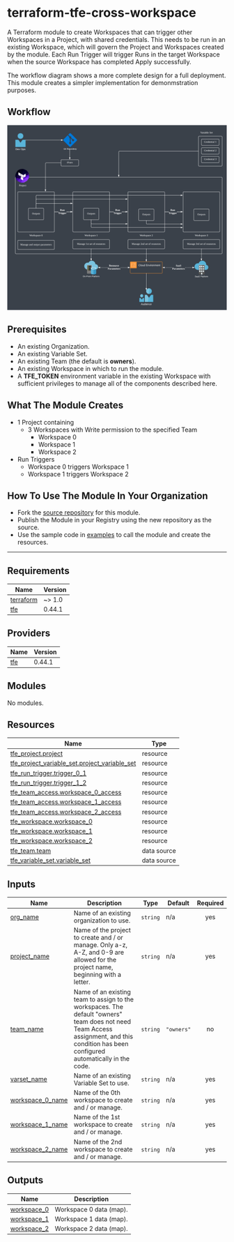 # terraform-tfe-cross-workspace

A Terraform module to create Workspaces that can trigger other Workspaces in a Project, with shared credentials. This needs to be run in an existing Workspace, which will govern the Project and Workspaces created by the module. Each Run Trigger will trigger Runs in the target Workspace when the source Workspace has completed Apply successfully.

The workflow diagram shows a more complete design for a full deployment. This module creates a simpler implementation for demonmstration purposes.

## Workflow

![Full design workflow](https://raw.githubusercontent.com/fer1035/terraform-tfe-cross-workspace/main/images/cross_workspace.png "Full design workflow")

## Prerequisites

- An existing Organization.
- An existing Variable Set.
- An existing Team (the default is **owners**).
- An existing Workspace in which to run the module.
- A **TFE_TOKEN** environment variable in the existing Workspace with sufficient privileges to manage all of the components described here.

## What The Module Creates

- 1 Project containing
    - 3 Workspaces with Write permission to the specified Team
        - Workspace 0
        - Workspace 1
        - Workspace 2
- Run Triggers
    - Workspace 0 triggers Workspace 1
    - Workspace 1 triggers Workspace 2

## How To Use The Module In Your Organization

- Fork the [source repository](https://github.com/fer1035/terraform-tfe-cross-workspace) for this module.
- Publish the Module in your Registry using the new repository as the source.
- Use the sample code in [examples](https://github.com/fer1035/terraform-tfe-cross-workspace/tree/main/images) to call the module and create the resources.

---

## Requirements

| Name | Version |
|------|---------|
| <a name="requirement_terraform"></a> [terraform](#requirement\_terraform) | ~> 1.0 |
| <a name="requirement_tfe"></a> [tfe](#requirement\_tfe) | 0.44.1 |

## Providers

| Name | Version |
|------|---------|
| <a name="provider_tfe"></a> [tfe](#provider\_tfe) | 0.44.1 |

## Modules

No modules.

## Resources

| Name | Type |
|------|------|
| [tfe_project.project](https://registry.terraform.io/providers/hashicorp/tfe/0.44.1/docs/resources/project) | resource |
| [tfe_project_variable_set.project_variable_set](https://registry.terraform.io/providers/hashicorp/tfe/0.44.1/docs/resources/project_variable_set) | resource |
| [tfe_run_trigger.trigger_0_1](https://registry.terraform.io/providers/hashicorp/tfe/0.44.1/docs/resources/run_trigger) | resource |
| [tfe_run_trigger.trigger_1_2](https://registry.terraform.io/providers/hashicorp/tfe/0.44.1/docs/resources/run_trigger) | resource |
| [tfe_team_access.workspace_0_access](https://registry.terraform.io/providers/hashicorp/tfe/0.44.1/docs/resources/team_access) | resource |
| [tfe_team_access.workspace_1_access](https://registry.terraform.io/providers/hashicorp/tfe/0.44.1/docs/resources/team_access) | resource |
| [tfe_team_access.workspace_2_access](https://registry.terraform.io/providers/hashicorp/tfe/0.44.1/docs/resources/team_access) | resource |
| [tfe_workspace.workspace_0](https://registry.terraform.io/providers/hashicorp/tfe/0.44.1/docs/resources/workspace) | resource |
| [tfe_workspace.workspace_1](https://registry.terraform.io/providers/hashicorp/tfe/0.44.1/docs/resources/workspace) | resource |
| [tfe_workspace.workspace_2](https://registry.terraform.io/providers/hashicorp/tfe/0.44.1/docs/resources/workspace) | resource |
| [tfe_team.team](https://registry.terraform.io/providers/hashicorp/tfe/0.44.1/docs/data-sources/team) | data source |
| [tfe_variable_set.variable_set](https://registry.terraform.io/providers/hashicorp/tfe/0.44.1/docs/data-sources/variable_set) | data source |

## Inputs

| Name | Description | Type | Default | Required |
|------|-------------|------|---------|:--------:|
| <a name="input_org_name"></a> [org\_name](#input\_org\_name) | Name of an existing organization to use. | `string` | n/a | yes |
| <a name="input_project_name"></a> [project\_name](#input\_project\_name) | Name of the project to create and / or manage. Only a-z, A-Z, and 0-9 are allowed for the project name, beginning with a letter. | `string` | n/a | yes |
| <a name="input_team_name"></a> [team\_name](#input\_team\_name) | Name of an existing team to assign to the workspaces. The default "owners" team does not need Team Access assignment, and this condition has been configured automatically in the code. | `string` | `"owners"` | no |
| <a name="input_varset_name"></a> [varset\_name](#input\_varset\_name) | Name of an existing Variable Set to use. | `string` | n/a | yes |
| <a name="input_workspace_0_name"></a> [workspace\_0\_name](#input\_workspace\_0\_name) | Name of the 0th workspace to create and / or manage. | `string` | n/a | yes |
| <a name="input_workspace_1_name"></a> [workspace\_1\_name](#input\_workspace\_1\_name) | Name of the 1st workspace to create and / or manage. | `string` | n/a | yes |
| <a name="input_workspace_2_name"></a> [workspace\_2\_name](#input\_workspace\_2\_name) | Name of the 2nd workspace to create and / or manage. | `string` | n/a | yes |

## Outputs

| Name | Description |
|------|-------------|
| <a name="output_workspace_0"></a> [workspace\_0](#output\_workspace\_0) | Workspace 0 data (map). |
| <a name="output_workspace_1"></a> [workspace\_1](#output\_workspace\_1) | Workspace 1 data (map). |
| <a name="output_workspace_2"></a> [workspace\_2](#output\_workspace\_2) | Workspace 2 data (map). |
